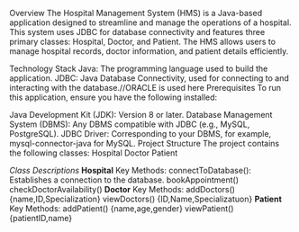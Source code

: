 Overview
The Hospital Management System (HMS) is a Java-based application designed to streamline and manage the operations of a hospital. This system uses JDBC for database connectivity and features three primary classes: Hospital, Doctor, and Patient. The HMS allows users to manage hospital records, doctor information, and patient details efficiently.

Technology Stack
Java: The programming language used to build the application.
JDBC: Java Database Connectivity, used for connecting to and interacting with the database.//ORACLE is used here
Prerequisites
To run this application, ensure you have the following installed:

Java Development Kit (JDK): Version 8 or later.
Database Management System (DBMS): Any DBMS compatible with JDBC (e.g., MySQL, PostgreSQL).
JDBC Driver: Corresponding to your DBMS, for example, mysql-connector-java for MySQL.
Project Structure
The project contains the following classes:
Hospital
Doctor
Patient

_Class Descriptions_
**Hospital**
Key Methods:
connectToDatabase(): Establishes a connection to the database.
bookAppointment()
checkDoctorAvailability()
**Doctor**
Key Methods:
addDoctors() {name,ID,Specialization}
viewDoctors() {ID,Name,Specializatuon}
**Patient**
Key Methods:
addPatient() {name,age,gender}
viewPatient(){patientID,name}
